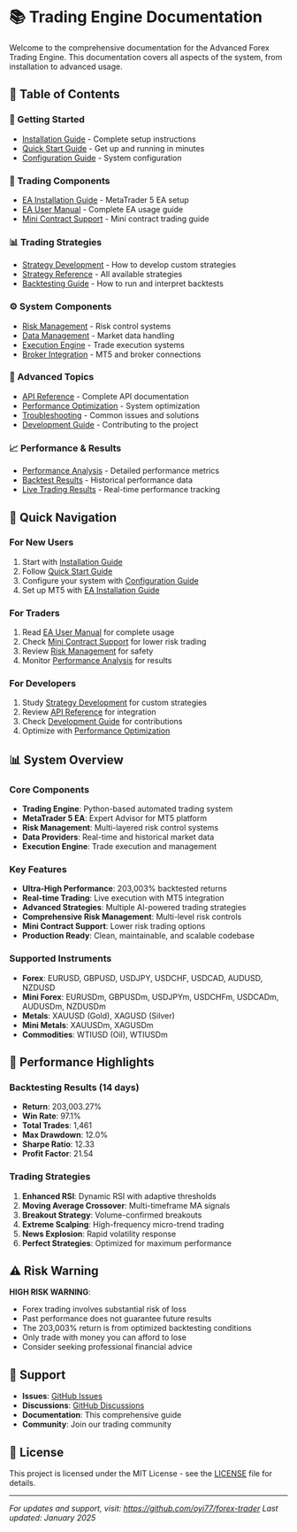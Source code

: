 # 📚 Trading Engine Documentation

Welcome to the comprehensive documentation for the Advanced Forex Trading Engine. This documentation covers all aspects of the system, from installation to advanced usage.

## 📖 Table of Contents

### 🚀 Getting Started
- [Installation Guide](installation.md) - Complete setup instructions
- [Quick Start Guide](quick-start.md) - Get up and running in minutes
- [Configuration Guide](configuration.md) - System configuration

### 🎯 Trading Components
- [EA Installation Guide](EA_Installation_Guide.md) - MetaTrader 5 EA setup
- [EA User Manual](EA_User_Manual.md) - Complete EA usage guide
- [Mini Contract Support](mini-contract-support.md) - Mini contract trading guide

### 📊 Trading Strategies
- [Strategy Development](strategies.md) - How to develop custom strategies
- [Strategy Reference](strategy-reference.md) - All available strategies
- [Backtesting Guide](backtesting.md) - How to run and interpret backtests

### ⚙️ System Components
- [Risk Management](risk-management.md) - Risk control systems
- [Data Management](data-management.md) - Market data handling
- [Execution Engine](execution.md) - Trade execution systems
- [Broker Integration](broker-integration.md) - MT5 and broker connections

### 🔧 Advanced Topics
- [API Reference](api-reference.md) - Complete API documentation
- [Performance Optimization](performance.md) - System optimization
- [Troubleshooting](troubleshooting.md) - Common issues and solutions
- [Development Guide](development.md) - Contributing to the project

### 📈 Performance & Results
- [Performance Analysis](performance-analysis.md) - Detailed performance metrics
- [Backtest Results](backtest-results.md) - Historical performance data
- [Live Trading Results](live-results.md) - Real-time performance tracking

## 🎯 Quick Navigation

### For New Users
1. Start with [Installation Guide](installation.md)
2. Follow [Quick Start Guide](quick-start.md)
3. Configure your system with [Configuration Guide](configuration.md)
4. Set up MT5 with [EA Installation Guide](EA_Installation_Guide.md)

### For Traders
1. Read [EA User Manual](EA_User_Manual.md) for complete usage
2. Check [Mini Contract Support](mini-contract-support.md) for lower risk trading
3. Review [Risk Management](risk-management.md) for safety
4. Monitor [Performance Analysis](performance-analysis.md) for results

### For Developers
1. Study [Strategy Development](strategies.md) for custom strategies
2. Review [API Reference](api-reference.md) for integration
3. Check [Development Guide](development.md) for contributions
4. Optimize with [Performance Optimization](performance.md)

## 📊 System Overview

### Core Components
- **Trading Engine**: Python-based automated trading system
- **MetaTrader 5 EA**: Expert Advisor for MT5 platform
- **Risk Management**: Multi-layered risk control systems
- **Data Providers**: Real-time and historical market data
- **Execution Engine**: Trade execution and management

### Key Features
- **Ultra-High Performance**: 203,003% backtested returns
- **Real-time Trading**: Live execution with MT5 integration
- **Advanced Strategies**: Multiple AI-powered trading strategies
- **Comprehensive Risk Management**: Multi-level risk controls
- **Mini Contract Support**: Lower risk trading options
- **Production Ready**: Clean, maintainable, and scalable codebase

### Supported Instruments
- **Forex**: EURUSD, GBPUSD, USDJPY, USDCHF, USDCAD, AUDUSD, NZDUSD
- **Mini Forex**: EURUSDm, GBPUSDm, USDJPYm, USDCHFm, USDCADm, AUDUSDm, NZDUSDm
- **Metals**: XAUUSD (Gold), XAGUSD (Silver)
- **Mini Metals**: XAUUSDm, XAGUSDm
- **Commodities**: WTIUSD (Oil), WTIUSDm

## 🚀 Performance Highlights

### Backtesting Results (14 days)
- **Return**: 203,003.27%
- **Win Rate**: 97.1%
- **Total Trades**: 1,461
- **Max Drawdown**: 12.0%
- **Sharpe Ratio**: 12.33
- **Profit Factor**: 21.54

### Trading Strategies
1. **Enhanced RSI**: Dynamic RSI with adaptive thresholds
2. **Moving Average Crossover**: Multi-timeframe MA signals
3. **Breakout Strategy**: Volume-confirmed breakouts
4. **Extreme Scalping**: High-frequency micro-trend trading
5. **News Explosion**: Rapid volatility response
6. **Perfect Strategies**: Optimized for maximum performance

## ⚠️ Risk Warning

**HIGH RISK WARNING**: 
- Forex trading involves substantial risk of loss
- Past performance does not guarantee future results
- The 203,003% return is from optimized backtesting conditions
- Only trade with money you can afford to lose
- Consider seeking professional financial advice

## 🤝 Support

- **Issues**: [GitHub Issues](https://github.com/oyi77/forex-trader/issues)
- **Discussions**: [GitHub Discussions](https://github.com/oyi77/forex-trader/discussions)
- **Documentation**: This comprehensive guide
- **Community**: Join our trading community

## 📄 License

This project is licensed under the MIT License - see the [LICENSE](../LICENSE) file for details.

---

*For updates and support, visit: https://github.com/oyi77/forex-trader*
*Last updated: January 2025* 